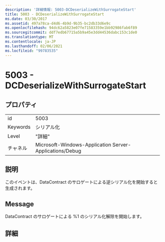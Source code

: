 ```yaml
---
description: '詳細情報: 5003-DCDeserializeWithSurrogateStart'
title: 5003 - DCDeserializeWithSurrogateStart
ms.date: 03/30/2017
ms.assetid: 497a78ca-d4d6-4b9d-9b35-bc2db33d6e9c
ms.openlocfilehash: 94dc62a5823e07fe71583359e1bb92986fab6f89
ms.sourcegitcommit: ddf7edb67715a5b9a45e3dd44536dabc153c1de0
ms.translationtype: MT
ms.contentlocale: ja-JP
ms.lasthandoff: 02/06/2021
ms.locfileid: "99783535"
---
```

# <a name="5003---dcdeserializewithsurrogatestart"></a>5003 - DCDeserializeWithSurrogateStart

## <a name="properties"></a>プロパティ  
  
|||  
|-|-|  
|id|5003|  
|Keywords|シリアル化|  
|Level|"詳細"|  
|チャネル|Microsoft-Windows-Application Server-Applications/Debug|  
  
## <a name="description"></a>説明  

 このイベントは、DataContract のサロゲートによる逆シリアル化を開始すると生成されます。  
  
## <a name="message"></a>Message  

 DataContract のサロゲートによる %1 のシリアル化解除を開始します。  
  
## <a name="details"></a>詳細
